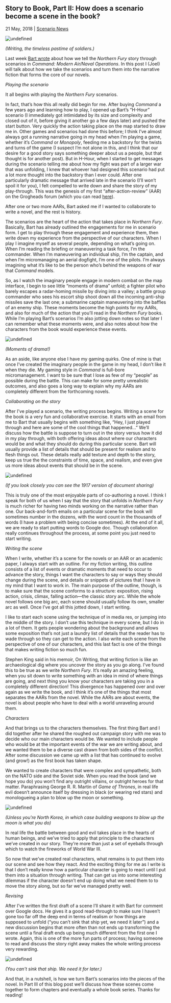 ## Story to Book, Part II: How does a scenario become a scene in the book?

21 May, 2018 | [Scenario News]()

![undefined](https://secure.i.telegraph.co.uk/multimedia/archive/02925/Soldier-writing-le_2925884b.jpg)

_(Writing, the timeless pastime of soldiers.)_

Last week [Bart wrote](/blog/index.php?controller=post&action=view&id_post=5) about how we tell the _Northern Fury_ story through scenarios in _Command: Modern Air/Naval Operations_. In this post I (Joel) will talk about how we take the scenarios and turn them into the narrative fiction that forms the core of our novels.

_Playing the scenario_

It all begins with playing the _Northern Fury_ scenarios.

In fact, that’s how this all really did begin for me. After buying _Command_ a few years ago and learning how to play, I opened up Bart’s “H-Hour” scenario (I immediately got intimidated by its size and complexity and closed out of it, before giving it another go a few days later) and pushed the start button. Very quickly the action taking place on the map started to draw me in. Other games and scenarios had done this before; I think I’ve almost always got a running narrative going in my head when I’m playing a game, whether it’s _Command_ or _Monopoly_, feeding me a backstory for the twists and turns of the game (I suspect I’m not alone in this, and I think that our desire for a good story says something deeper about us a people, but that thought is for another post). But in H-Hour, when I started to get messages during the scenario telling me about how my fight was part of a larger war that was unfolding, I knew that whoever had designed this scenario had put a lot more thought into the backstory than I ever could. After one particularly dramatic message that arrived late in the scenario (I’ll won’t spoil it for you), I felt compelled to write down and share the story of my play-through. This was the genesis of my first “after-action-review” (AAR) on the Grogheads forum (which you can read [here](http://grogheads.com/forums/index.php?topic=13262.0)).

After one or two more AARs, Bart asked me if I wanted to collaborate to write a novel, and the rest is history.

The scenarios are the heart of the action that takes place in _Northern Fury_. Basically, Bart has already outlined the engagements for me in scenario form. I get to play through these engagement and experience them, then write down my experience from the perspective of our characters. When I play I imagine myself as several people, depending on what’s going on. When I’m reading the briefing or maneuvering a task force, I’m the commander. When I’m maneuvering an individual ship, I’m the captain, and when I’m micromanaging an aerial dogfight, I’m one of the pilots. I’m always imagining what it’s like to be the person who’s behind the weapons of war that _Command_ models.

So, as I watch the imaginary people engage in modern combat on the map interface, I begin to see little “moments of drama” unfold; a fighter pilot who barely escapes a radar-homing missile by diving into a valley; a battle group commander who sees his escort ship shoot down all the incoming anti-ship missiles save the last one; a submarine captain maneuvering into the baffles of an enemy ship. These moments become the high points for my AARs, and also for much of the action that you’ll read in the _Northern Fury_ books. While I’m playing Bart’s scenarios I’m also jotting down notes so that later I can remember what these moments were, and also notes about how the characters from the book would experience these events.

![undefined](http://www.navy.mil/navydata/ships/subs/bremerton/broach.jpg)

_(Moments of drama!)_

As an aside, like anyone else I have my gaming quirks. One of mine is that once I’ve created the imaginary people in the game in my head, I don’t like it when they die. My gaming style in _Command_ is full-bore micromanagement. I want to be sure that I lose as few of my “people” as possible during the battle. This can make for some pretty unrealistic outcomes, and also goes a long way to explain why my AARs are completely different from the forthcoming novels.

_Collaborating on the story_

After I’ve played a scenario, the writing process begins. Writing a scene for the book is a very fun and collaborative exercise. It starts with an email from me to Bart that usually begins with something like, “Hey, I just played through <name of scenario> and here are some of the cool things that happened…” We’ll discuss how the battle is suppose to turn out in the story versus how it did in my play through, with both offering ideas about where our characters would be and what they should do during this particular scene. Bart will usually provide a list of details that should be present for realism and to flesh things out. These details really add texture and depth to the story, keep us true the the constraints of time, space, and realism, and even give us more ideas about events that should be in the scene.

![undefined](https://78.media.tumblr.com/5682c8709ef8f4c6d4535e1a9cd5cbb7/tumblr_mwvit5LxdH1qz9tkeo1_1280.jpg)

_(If you look closely you can see the 1917 version of document sharing)_

This is truly one of the most enjoyable parts of co-authoring a novel. I think I speak for both of us when I say that the story that unfolds in _Northern Fury_ is much richer for having two minds working on the narrative rather than one. Our back-and-forth emails on a particular scene for the book will sometimes number in the dozens, with the word count in the thousands of words (I have a problem with being concise sometimes). At the end of it all, we are ready to start putting words to Google doc. Though collaboration really continues throughout the process, at some point you just need to start writing.

_Writing the scene_

When I write, whether it’s a scene for the novels or an AAR or an academic paper, I always start with an outline. For my fiction writing, this outline consists of a list of events or dramatic moments that need to occur to advance the story, things I want the characters to say or ways they should change during the scene, and details or snippets of pictures that I have in my mind that I want to work in. The main purpose of the outline, though, is to make sure that the scene conforms to a structure: exposition, rising action, crisis, climax, falling action—the classic story arc. While the whole novel follows one big arc, each scene should usually follow its own, smaller arc as well. Once I’ve got all this jotted down, I start writing.

I like to start each scene using the technique of in media res, or jumping into the middle of the story. I don’t use this technique in every scene, but I do in a lot of them. It gets people wondering about the background and allows some exposition that’s not just a laundry list of details that the reader has to wade through so they can get to the action. I also write each scene from the perspective of one of our characters, and this last fact is one of the things that makes writing fiction so much fun.

Stephen King said in his memoir, On Writing, that writing fiction is like an archaeological dig where you uncover the story as you go along. I’ve found this to be true as we write _Northern Fury_. It’s really an amazing feeling, when you sit down to write something with an idea in mind of where things are going, and next thing you know your characters are taking you in a completely different direction! This divergence has happened over and over again as we write the book, and I think it’s one of the things that most separates the AARs from the novel. While the AARs are about events, the novel is about people who have to deal with a world unraveling around them.

_Characters_

And that brings us to the characters themselves. The first thing Bart and I did together after he shared the roughed out campaign story with me was to decide who our main characters would be. We wanted to include people who would be at the important events of the war we are writing about, and we wanted them to be a diverse cast drawn from both sides of the conflict. After some discussion we came up with a list that has continued to evolve (and grow!) as the first book has taken shape.

We wanted to create characters that were complex and sympathetic, both on the NATO side and the Soviet side. When you read the book (and we hope you do) you won’t find any outright villains, or outright heroes for that matter. Paraphrasing George R. R. Martin of _Game of Thrones_, in real life evil doesn’t announce itself by dressing in black (or wearing red stars) and monologueing a plan to blow up the moon or something.

![undefined](https://upload.wikimedia.org/wikipedia/commons/thumb/6/6b/Ryugyong_Hotel_-_August_27%2C_2011_%28Cropped%29.jpg/800px-Ryugyong_Hotel_-_August_27%2C_2011_%28Cropped%29.jpg)

_(Unless you're North Korea, in which case building weapons to blow up the moon is what you do)_

In real life the battle between good and evil takes place in the hearts of human beings, and we’ve tried to apply that principle to the characters we’ve created in our story. They’re more than just a set of eyeballs through which to watch the fireworks of World War III.

So now that we’ve created real characters, what remains is to put them into our scene and see how they react. And the exciting thing for me as I write is that I don’t really know how a particular character is going to react until I put them into a situation through writing. That can get us into some interesting dilemmas if the character doesn’t end up doing what we need them to to move the story along, but so far we’ve managed pretty well.

_Revising_

After I’ve written the first draft of a scene I’ll share it with Bart for comment over Google docs. He gives it a good read-through to make sure I haven’t gone too far off the deep end in terms of realism or how things are supposed to unfold (“you can’t sink that ship yet, we need it later”) and a new discussion begins that more often than not ends up transforming the scene until a final draft ends up being much different from the first one I wrote. Again, this is one of the more fun parts of process; having someone to read and discuss the story right away makes the whole writing process very rewarding.

![undefined](https://www.urbanghostsmedia.com/wp-content/uploads/2014/07/battleship-murmansk-shipwreck-norway-3.jpg)

_(You can't sink that ship. We need it for later.)_

And that, in a nutshell, is how we turn Bart’s scenarios into the pieces of the novel. In Part III of this blog post we’ll discuss how these scenes come together to form chapters and eventually a whole book series. Thanks for reading!
